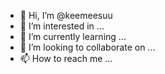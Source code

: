 - 👋 Hi, I’m @keemeesuu
- 👀 I’m interested in ...
- 🌱 I’m currently learning ...
- 💞️ I’m looking to collaborate on ...
- 📫 How to reach me ...

<!---
keemeesuu/keemeesuu is a ✨ special ✨ repository because its `README.md` (this file) appears on your GitHub profile.
You can click the Preview link to take a look at your changes.
--->
